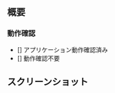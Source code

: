 ## 概要

### 動作確認

- [] アプリケーション動作確認済み
- [] 動作確認不要

## スクリーンショット
<!-- デザインの変更があればbefore/afterをわかりやすく表示 -->
